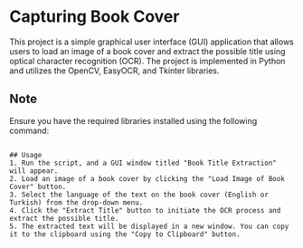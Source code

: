 # Capturing Book Cover
This project is a simple graphical user interface (GUI) application that allows users to load an image of a book cover and extract the possible title using optical character recognition (OCR). The project is implemented in Python and utilizes the OpenCV, EasyOCR, and Tkinter libraries.

## Note
Ensure you have the required libraries installed using the following command:
```pip install opencv-python easyocr matplotlib

## Usage
1. Run the script, and a GUI window titled "Book Title Extraction" will appear.
2. Load an image of a book cover by clicking the "Load Image of Book Cover" button.
3. Select the language of the text on the book cover (English or Turkish) from the drop-down menu.
4. Click the "Extract Title" button to initiate the OCR process and extract the possible title.
5. The extracted text will be displayed in a new window. You can copy it to the clipboard using the "Copy to Clipboard" button.
